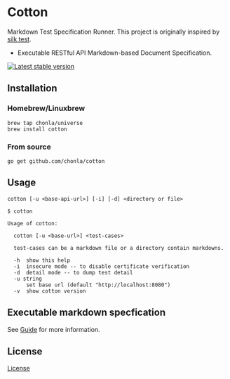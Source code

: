 # Cotton

Markdown Test Specification Runner. This project is originally inspired by [silk test](https://github.com/matryer/silk).

* Executable RESTful API Markdown-based Document Specification.

[![Latest stable version](https://img.shields.io/badge/stable-0.1.20-green.svg)](https://github.com/chonla/cotton/releases)

## Installation

### Homebrew/Linuxbrew

```
brew tap chonla/universe
brew install cotton
```

### From source

```
go get github.com/chonla/cotton
```

## Usage

```
cotton [-u <base-api-url>] [-i] [-d] <directory or file>
```

```
$ cotton

Usage of cotton:

  cotton [-u <base-url>] <test-cases>

  test-cases can be a markdown file or a directory contain markdowns.

  -h  show this help
  -i  insecure mode -- to disable certificate verification
  -d  detail mode -- to dump test detail
  -u string
      set base url (default "http://localhost:8080")
  -v  show cotton version
```

## Executable markdown specfication

See [Guide](https://chonla.github.io/cotton/) for more information.

## License

[License](LICENSE.txt)